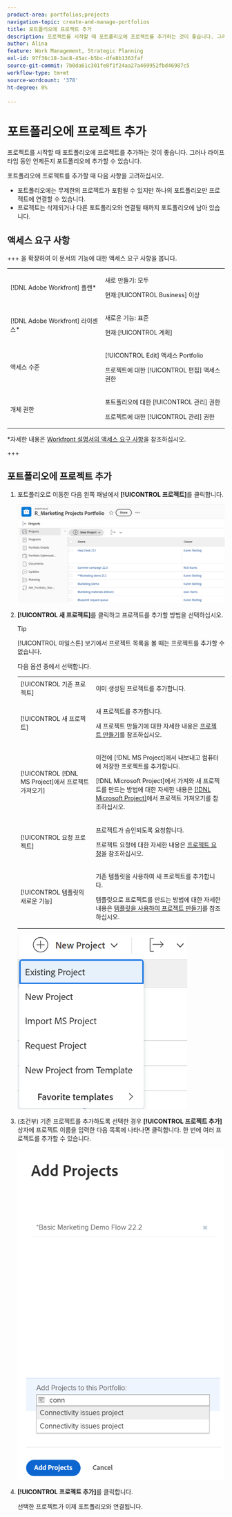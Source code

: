 ```yaml
---
product-area: portfolios;projects
navigation-topic: create-and-manage-portfolios
title: 포트폴리오에 프로젝트 추가
description: 프로젝트를 시작할 때 포트폴리오에 프로젝트를 추가하는 것이 좋습니다. 그러나 라이프타임 동안 언제든지 포트폴리오에 추가할 수 있습니다.
author: Alina
feature: Work Management, Strategic Planning
exl-id: 97f36c18-3ac8-45ac-b5bc-dfe8b1363faf
source-git-commit: 7b0da61c301fe8f1f24aa27a469952fbd46987c5
workflow-type: tm+mt
source-wordcount: '378'
ht-degree: 0%

---
```


# 포트폴리오에 프로젝트 추가

<!--Audited: 7/2024-->

프로젝트를 시작할 때 포트폴리오에 프로젝트를 추가하는 것이 좋습니다. 그러나 라이프타임 동안 언제든지 포트폴리오에 추가할 수 있습니다.

포트폴리오에 프로젝트를 추가할 때 다음 사항을 고려하십시오.

* 포트폴리오에는 무제한의 프로젝트가 포함될 수 있지만 하나의 포트폴리오만 프로젝트에 연결할 수 있습니다.
* 프로젝트는 삭제되거나 다른 포트폴리오와 연결될 때까지 포트폴리오에 남아 있습니다.

## 액세스 요구 사항

+++ 을 확장하여 이 문서의 기능에 대한 액세스 요구 사항을 봅니다.

<table style="table-layout:auto"> 
 <col> 
 <col> 
 <tbody> 
  <tr> 
   <td role="rowheader">[!DNL Adobe Workfront] 플랜*</td> 
   <td> <p>새로 만들기: 모두</p>
   <p>현재:[!UICONTROL Business] 이상</p></td> 
  </tr> 
  <tr> 
   <td role="rowheader">[!DNL Adobe Workfront] 라이센스*</td> 
   <td><p>새로운 기능: 표준</p> 
   <p>현재:[!UICONTROL 계획] </p> </td> 
  </tr> 
  <tr> 
   <td role="rowheader">액세스 수준</td> 
   <td> <p>[!UICONTROL Edit] 액세스 Portfolio</p> <p>프로젝트에 대한 [!UICONTROL 편집] 액세스 권한</p> </td> 
  </tr> 
  <tr> 
   <td role="rowheader">개체 권한</td> 
   <td> <p>포트폴리오에 대한 [!UICONTROL 관리] 권한</p> <p>프로젝트에 대한 [!UICONTROL 관리] 권한</p>  </td> 
  </tr> 
 </tbody> 
</table>

*자세한 내용은 [Workfront 설명서의 액세스 요구 사항](/help/quicksilver/administration-and-setup/add-users/access-levels-and-object-permissions/access-level-requirements-in-documentation.md)을 참조하십시오.

+++

## 포트폴리오에 프로젝트 추가

1. 포트폴리오로 이동한 다음 왼쪽 패널에서 **[!UICONTROL 프로젝트]**&#x200B;를 클릭합니다.

   ![](assets/qs-portfolio-with-projects-350x90.png)

1. **[!UICONTROL 새 프로젝트]**&#x200B;를 클릭하고 프로젝트를 추가할 방법을 선택하십시오.

   >[!TIP]
   >
   >[!UICONTROL 마일스톤] 보기에서 프로젝트 목록을 볼 때는 프로젝트를 추가할 수 없습니다.

   다음 옵션 중에서 선택합니다.

   <table style="table-layout:auto"> 
    <col> 
    <col> 
    <tbody> 
     <tr> 
      <td role="rowheader">[!UICONTROL 기존 프로젝트]</td> 
      <td> <p>이미 생성된 프로젝트를 추가합니다.</p> </td> 
     </tr> 
     <tr> 
      <td role="rowheader">[!UICONTROL 새 프로젝트]</td> 
      <td> <p>새 프로젝트를 추가합니다. </p> <p>새 프로젝트 만들기에 대한 자세한 내용은 <a href="../../../manage-work/projects/create-projects/create-project.md" class="MCXref xref">프로젝트 만들기</a>를 참조하십시오. </p> </td> 
     </tr> 
     <tr> 
      <td role="rowheader">[!UICONTROL [!DNL MS Project]에서 프로젝트 가져오기] </td> 
      <td> <p>이전에 [!DNL MS Project]에서 내보내고 컴퓨터에 저장한 프로젝트를 추가합니다. </p> <p>[!DNL Microsoft Project]에서 가져와 새 프로젝트를 만드는 방법에 대한 자세한 내용은 <a href="../../../manage-work/projects/create-projects/import-project-from-ms-project.md" class="MCXref xref">[!DNL Microsoft Project]</a>에서 프로젝트 가져오기를 참조하십시오.</p> </td> 
     </tr> 
     <tr> 
      <td role="rowheader">[!UICONTROL 요청 프로젝트]</td> 
      <td> <p>프로젝트가 승인되도록 요청합니다.</p> <p>프로젝트 요청에 대한 자세한 내용은 <a href="../../../manage-work/projects/create-projects/request-project.md">프로젝트 요청</a>을 참조하십시오. </p> </td> 
     </tr> 
     <tr> 
      <td role="rowheader">[!UICONTROL 템플릿의 새로운 기능]</td> 
      <td> <p>기존 템플릿을 사용하여 새 프로젝트를 추가합니다. </p> <p>템플릿으로 프로젝트를 만드는 방법에 대한 자세한 내용은 <a href="../../../manage-work/projects/create-projects/create-project-from-template.md" class="MCXref xref">템플릿을 사용하여 프로젝트 만들기</a>를 참조하십시오.</p> </td> 
     </tr> 
    </tbody> 
   </table>

   ![](assets/new-project-dropdown-expanded-from-portfolio-nwe-350x376.png)

1. (조건부) 기존 프로젝트를 추가하도록 선택한 경우 **[!UICONTROL 프로젝트 추가]** 상자에 프로젝트 이름을 입력한 다음 목록에 나타나면 클릭합니다. 한 번에 여러 프로젝트를 추가할 수 있습니다.

   ![](assets/add-existing-project-from-portfolio-window-nwe-350x545.png)

1. **[!UICONTROL 프로젝트 추가]**&#x200B;를 클릭합니다.

   선택한 프로젝트가 이제 포트폴리오와 연결됩니다.
